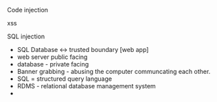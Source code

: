 Code injection

xss 


SQL injection 
- SQL Database <-> trusted boundary [web app] 
- web server public facing
- database - private facing
- Banner grabbing - abusing the computer communcating each other.
- SQL = structured query language
- RDMS - relational database management system
- 